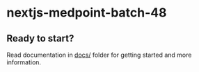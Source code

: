 # nextjs-medpoint-batch-48

## Ready to start?
Read documentation in [docs/](./docs/) folder for getting started and more information.